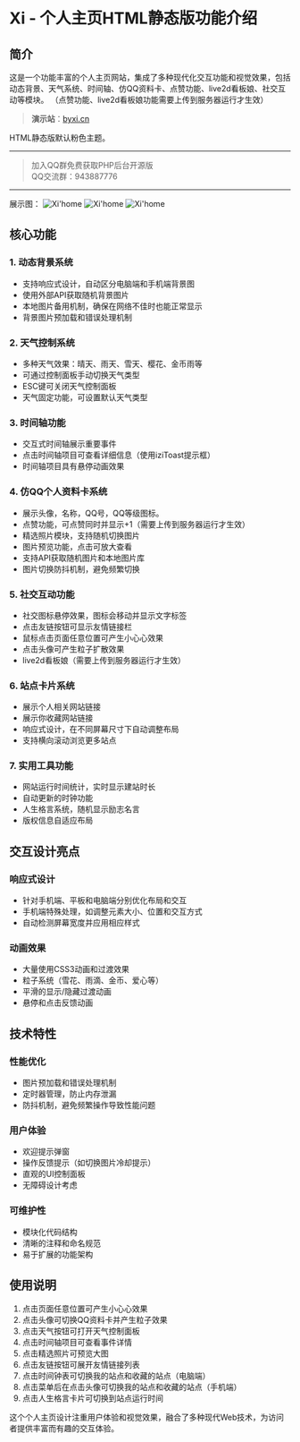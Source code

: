 # Xi - 个人主页HTML静态版功能介绍

## 简介

这是一个功能丰富的个人主页网站，集成了多种现代化交互功能和视觉效果，包括动态背景、天气系统、时间轴、仿QQ资料卡、点赞功能、live2d看板娘、社交互动等模块。
（点赞功能、live2d看板娘功能需要上传到服务器运行才生效）

>**演示站**：<a href="http://byxi.cn" target="_blank">byxi.cn</a>
>

HTML静态版默认粉色主题。

---
> 加入QQ群免费获取PHP后台开源版  
> QQ交流群：943887776  
---

展示图：
![Xi'home](https://img.alicdn.com/imgextra/i4/2210630057461/O1CN01WjFPAv24zC7j7b0np_!!2210630057461.png)
![Xi'home](https://img.alicdn.com/imgextra/i3/2210630057461/O1CN01eRfWKR24zC7jYvkkr_!!2210630057461.png)
![Xi'home](https://img.alicdn.com/imgextra/i1/2210630057461/O1CN01crcYHS24zC7lMXjjq_!!2210630057461.png)


## 核心功能

### 1. 动态背景系统
- 支持响应式设计，自动区分电脑端和手机端背景图
- 使用外部API获取随机背景图片
- 本地图片备用机制，确保在网络不佳时也能正常显示
- 背景图片预加载和错误处理机制

### 2. 天气控制系统
- 多种天气效果：晴天、雨天、雪天、樱花、金币雨等
- 可通过控制面板手动切换天气类型
- ESC键可关闭天气控制面板
- 天气固定功能，可设置默认天气类型

### 3. 时间轴功能
- 交互式时间轴展示重要事件
- 点击时间轴项目可查看详细信息（使用iziToast提示框）
- 时间轴项目具有悬停动画效果

### 4. 仿QQ个人资料卡系统
- 展示头像，名称，QQ号，QQ等级图标。
- 点赞功能，可点赞同时并显示+1（需要上传到服务器运行才生效）
- 精选照片模块，支持随机切换图片
- 图片预览功能，点击可放大查看
- 支持API获取随机图片和本地图片库
- 图片切换防抖机制，避免频繁切换

### 5. 社交互动功能
- 社交图标悬停效果，图标会移动并显示文字标签
- 点击友链按钮可显示友情链接栏
- 鼠标点击页面任意位置可产生小心心效果
- 点击头像可产生粒子扩散效果
- live2d看板娘（需要上传到服务器运行才生效）

### 6. 站点卡片系统
- 展示个人相关网站链接
- 展示你收藏网站链接
- 响应式设计，在不同屏幕尺寸下自动调整布局
- 支持横向滚动浏览更多站点

### 7. 实用工具功能
- 网站运行时间统计，实时显示建站时长
- 自动更新的时钟功能
- 人生格言系统，随机显示励志名言
- 版权信息自适应布局

## 交互设计亮点


### 响应式设计
- 针对手机端、平板和电脑端分别优化布局和交互
- 手机端特殊处理，如调整元素大小、位置和交互方式
- 自动检测屏幕宽度并应用相应样式

### 动画效果
- 大量使用CSS3动画和过渡效果
- 粒子系统（雪花、雨滴、金币、爱心等）
- 平滑的显示/隐藏过渡动画
- 悬停和点击反馈动画

## 技术特性

### 性能优化
- 图片预加载和错误处理机制
- 定时器管理，防止内存泄漏
- 防抖机制，避免频繁操作导致性能问题

### 用户体验
- 欢迎提示弹窗
- 操作反馈提示（如切换图片冷却提示）
- 直观的UI控制面板
- 无障碍设计考虑

### 可维护性
- 模块化代码结构
- 清晰的注释和命名规范
- 易于扩展的功能架构

## 使用说明

1. 点击页面任意位置可产生小心心效果
2. 点击头像可切换QQ资料卡并产生粒子效果
3. 点击天气按钮可打开天气控制面板
4. 点击时间轴项目可查看事件详情
5. 点击精选照片可预览大图
6. 点击友链按钮可展开友情链接列表
7. 点击时间钟表可切换我的站点和收藏的站点（电脑端）
8. 点击菜单后在点击头像可切换我的站点和收藏的站点（手机端）
9. 点击人生格言卡片可切换到站点运行时间

这个个人主页设计注重用户体验和视觉效果，融合了多种现代Web技术，为访问者提供丰富而有趣的交互体验。
